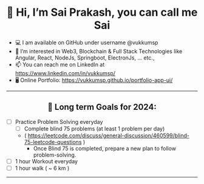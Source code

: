 <h1 align="center"> 👋 Hi, I’m Sai Prakash, you can call me Sai </h1>

- 💻 I am available on GitHub under username @vukkumsp
- 👀 I’m interested in Web3, Blockchain & Full Stack Technologies like Angular, React, NodeJs, Springboot, ElectronJs, ... etc.,
- 📫 You can reach me on LinkedIn at https://www.linkedin.com/in/vukkumsp/
- 🖥️ Online Portfolio: https://vukkumsp.github.io/portfolio-app-ui/




---------------------------------------------------
<h2 align="center"> 🌱 Long term Goals for 2024: </h2> 

  - [ ] Practice Problem Solving everyday
      - [ ] Complete blind 75 problems (at least 1 problem per day)
      -  ( https://leetcode.com/discuss/general-discussion/460599/blind-75-leetcode-questions )
          -  Once Blind 75 is completed, prepare a new plan to follow problem-solving.
  - [ ] 1 hour Workout everyday
  - [ ] 1 hour walk ( ~ 6 km )
 
---------------------------------------------------
<!--
- 
  - - [ ]  NgRx State Management Library, 
     -  - [ ] Goal 1: Build some Basic Angular App with all NgRx concepts combined.
  - - [ ]  Nativescript + Angular, 
     -  - [x] Goal 1: Build some Basic Nativescript + Angular App.
     -  - [ ] Goal 2: Build a Nativescript App that also works as a Web App using same Codebase (Angular).
  - - [ ]  dApp development
     -  - [ ] Goal 1: Build a Basic dApp using only front-end & blockchain server tightly coupled with front-end.
     -  - [ ] Goal 2: Build a full stack dApp where only backend interacts with blockchain server.
  - - [ ]  Authorization Server using Springboot, -->
<!-- - 🎨🖌️ Checkout my Art on Instagram @dopamine.artist https://www.instagram.com/dopamine.artist -->
<!-- - 💬 Ping me on Instagram @vukkumsp https://www.instagram.com/vukkumsp -->
<!--- - 💞️ I’m looking to collaborate on ... --->

<!-- - 🖥️ My Blog on Wordpress.com at https://expansionjournal.wordpress.com -->
<!---
vsaiprakash/vsaiprakash is a ✨ special ✨ repository because its `README.md` (this file) appears on your GitHub profile.
You can click the Preview link to take a look at your changes.

https://github.com/tchapi/markdown-cheatsheet/blob/master/README.md
--->
